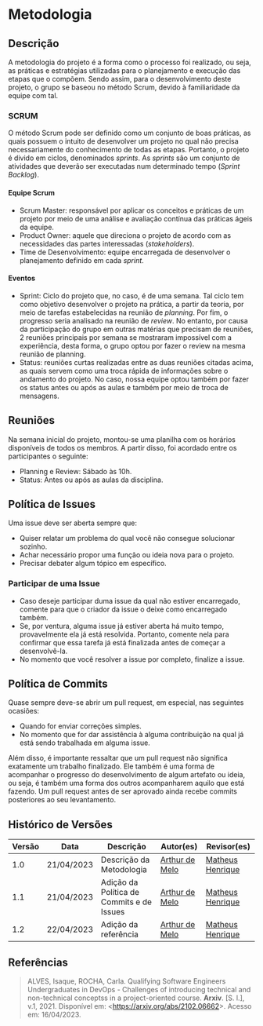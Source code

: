 # Metodologia

## Descrição 

A metodologia do projeto é a forma como o processo foi realizado, ou seja, as práticas e estratégias utilizadas para o planejamento e execução das etapas que o compõem. Sendo assim, para o desenvolvimento deste projeto, o grupo se baseou no método Scrum, devido à familiaridade da equipe com tal.

### SCRUM

O método Scrum pode ser definido como um conjunto de boas práticas, as quais possuem o intuito de desenvolver um projeto no qual não precisa necessariamente do conhecimento de todas as etapas. Portanto, o projeto é divido em ciclos, denominados *sprints*. As *sprints* são um conjunto de atividades que deverão ser executadas num determinado tempo (*Sprint Backlog*).

#### Equipe Scrum

* Scrum Master: responsável por aplicar os conceitos e práticas de um projeto por meio de uma análise e avaliação contínua das práticas ágeis da equipe.
* Product Owner: aquele que direciona o projeto de acordo com as necessidades das partes interessadas (*stakeholders*).
* Time de Desenvolvimento: equipe encarregada de desenvolver o planejamento definido em cada *sprint*.

#### Eventos

* Sprint: Ciclo do projeto que, no caso, é de uma semana. Tal ciclo tem como objetivo desenvolver o projeto na prática, a partir da teoria, por meio de tarefas estabelecidas na reunião de *planning*. Por fim, o progresso seria analisado na reunião de *review*. No entanto, por causa da participação do grupo em outras matérias que precisam de reuniões, 2 reuniões principais por semana se mostraram impossível com a experiência, desta forma, o grupo optou por fazer o review na mesma reunião de planning.
* Status: reuniões curtas realizadas entre as duas reuniões citadas acima, as quais servem como uma troca rápida de informações sobre o andamento do projeto. No caso, nossa equipe optou também por fazer os status antes ou após as aulas e também por meio de troca de mensagens.

## Reuniões

Na semana inicial do projeto, montou-se uma planilha com os horários disponíveis de todos os membros. A partir disso, foi acordado entre os participantes o seguinte:

* Planning e Review: Sábado às 10h.
* Status: Antes ou após as aulas da disciplina.

## Política de Issues

Uma issue deve ser aberta sempre que:

* Quiser relatar um problema do qual você não consegue solucionar sozinho.
* Achar necessário propor uma função ou ideia nova para o projeto.
* Precisar debater algum tópico em específico.

### Participar de uma Issue

* Caso deseje participar duma issue da qual não estiver encarregado, comente para que o criador da issue o deixe como encarregado também.
* Se, por ventura, alguma issue já estiver aberta há muito tempo, provavelmente ela já está resolvida. Portanto, comente nela para confirmar que essa tarefa já está finalizada antes de começar a desenvolvê-la.
* No momento que você resolver a issue por completo, finalize a issue.

## Política de Commits

Quase sempre deve-se abrir um pull request, em especial, nas seguintes ocasiões:

* Quando for enviar correções simples.
* No momento que for dar assistência à alguma contribuição na qual já está sendo trabalhada em alguma issue.

Além disso, é importante ressaltar que um pull request não significa exatamente um trabalho finalizado. Ele também é uma forma de acompanhar o progresso do desenvolvimento de algum artefato ou ideia, ou seja, é também uma forma dos outros acompanharem aquilo que está fazendo. Um pull request antes de ser aprovado ainda recebe commits posteriores ao seu levantamento.

## Histórico de Versões

Versão  | Data | Descrição | Autor(es) | Revisor(es)
-------- | ------ | ------ | ---------- | ----------
 1.0 | 21/04/2023 | Descrição da Metodologia | [Arthur de Melo](https://github.com/arthurmlv) | [Matheus Henrique](https://github.com/mathonaut)
 1.1 | 21/04/2023 | Adição da Política de Commits e de Issues | [Arthur de Melo](https://github.com/arthurmlv) | [Matheus Henrique](https://github.com/mathonaut)
 1.2 | 22/04/2023 | Adição da referência | [Arthur de Melo](https://github.com/arthurmlv) | [Matheus Henrique](https://github.com/mathonaut)

## Referências
>ALVES, Isaque, ROCHA, Carla. Qualifying Software Engineers Undergraduates in DevOps - Challenges of introducing technical and non-technical conceptss in a project-oriented course. **Arxiv**. [S. l.], v.1, 2021. Disponível em: <<https://arxiv.org/abs/2102.06662>>. Acesso em: 16/04/2023.